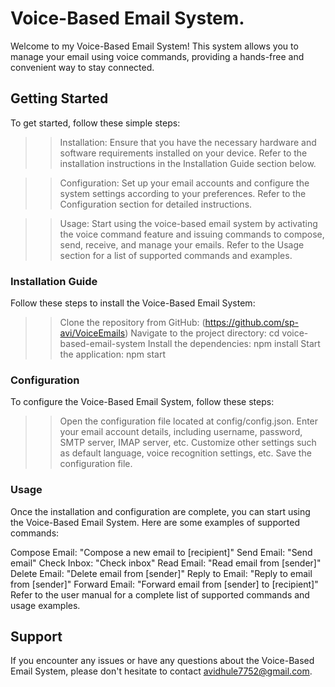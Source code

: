 # Voice-Based Email System.


Welcome to my Voice-Based Email System! 
This system allows you to manage your email using voice commands, providing a hands-free and convenient way to stay connected.

## Getting Started
To get started, follow these simple steps:

>>Installation: Ensure that you have the necessary hardware and software requirements installed on your device. 
Refer to the installation instructions in the Installation Guide section below.

>>Configuration: Set up your email accounts and configure the system settings according to your preferences.
Refer to the Configuration section for detailed instructions.

>>Usage: Start using the voice-based email system by activating the voice command feature and issuing commands to compose, send, receive, and manage your emails. Refer to the Usage section for a list of supported commands and examples.

### Installation Guide
Follow these steps to install the Voice-Based Email System:

>>Clone the repository from GitHub: (https://github.com/sp-avi/VoiceEmails)
>>Navigate to the project directory: cd voice-based-email-system
>>Install the dependencies: npm install
>>Start the application: npm start

### Configuration
To configure the Voice-Based Email System, follow these steps:

>>Open the configuration file located at config/config.json.
>>Enter your email account details, including username, password, SMTP server, IMAP server, etc.
>>Customize other settings such as default language, voice recognition settings, etc.
>>Save the configuration file.

### Usage
Once the installation and configuration are complete, you can start using the Voice-Based Email System. Here are some examples of supported commands:

Compose Email: "Compose a new email to [recipient]"
Send Email: "Send email"
Check Inbox: "Check inbox"
Read Email: "Read email from [sender]"
Delete Email: "Delete email from [sender]"
Reply to Email: "Reply to email from [sender]"
Forward Email: "Forward email from [sender] to [recipient]"
Refer to the user manual for a complete list of supported commands and usage examples.

## Support
If you encounter any issues or have any questions about the Voice-Based Email System, please don't hesitate to contact avidhule7752@gmail.com. 






